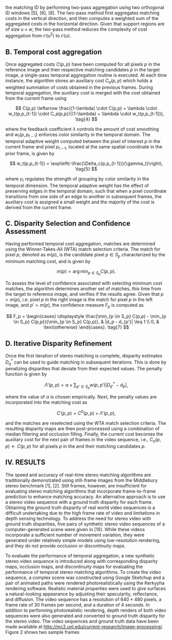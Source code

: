 the matching ID by performing two-pass aggregation using two orthogonal ID windows [5], [6], [8]. The two-pass method first aggregates matching costs in the vertical direction, and then computes a weighted sum of the aggregated costs in the horizontal direction. Given that support regions are of size $u \times w$, the two-pass method reduces the complexity of cost aggregation from $\mathcal{O}(u^2)$ to $\mathcal{O}(u)$.

## B. Temporal cost aggregation

Once aggregated costs $C(p,p)$ have been computed for all pixels $p$ in the reference image and their respective matching candidates $p$ in the target image, a single-pass temporal aggregation routine is executed. At each time instance, the algorithm stores an auxiliary cost $C_a(p,p)$ which holds a weighted summation of costs obtained in the previous frames. During temporal aggregation, the auxiliary cost is merged with the cost obtained from the current frame using

$$
C(p,p) \leftarrow \frac{(1-\lambda) \cdot C(p,p) + \lambda \cdot w_t(p,p_{t-1}) \cdot C_a(p,p)}{(1-\lambda) + \lambda \cdot w_t(p,p_{t-1})},
\tag{4}
$$

where the feedback coefficient $\lambda$ controls the amount of cost smoothing and $w_t(p,p_{t-1})$ enforces color similarity in the temporal domain. The temporal adaptive weight computed between the pixel of interest $p$ in the current frame and pixel $p_{t-1}$, located at the same spatial coordinate in the prior frame, is given by

$$
w_t(p,p_{t-1}) = \exp\left(-\frac{\Delta_c(p,p_{t-1})}{\gamma_t}\right),
\tag{5}
$$

where $\gamma_t$ regulates the strength of grouping by color similarity in the temporal dimension. The temporal adaptive weight has the effect of preserving edges in the temporal domain, such that when a pixel coordinate transitions from one side of an edge to another in subsequent frames, the auxiliary cost is assigned a small weight and the majority of the cost is derived from the current frame.

## C. Disparity Selection and Confidence Assessment

Having performed temporal cost aggregation, matches are determined using the Winner-Takes-All (WTA) match selection criteria. The match for pixel $p$, denoted as $m(p)$, is the candidate pixel $p \in S_p$ characterized by the minimum matching cost, and is given by

$$
m(p) = \arg\min_{p \in S_p} C(p,p).
\tag{6}
$$

To assess the level of confidence associated with selecting minimum cost matches, the algorithm determines another set of matches, this time from the target to reference image, and verifies if the results agree. Given that $p = m(p)$, i.e. pixel $p$ in the right image is the match for pixel $p$ in the left image, and $p' = m(p)$, the confidence measure $F_p$ is computed as

$$
F_p =
\begin{cases}
\displaystyle \frac{\min_{p \in S_p} C(p,p) - \min_{p \in S_p} C(p,p)}{\min_{p \in S_p} C(p,p)}, & |d_p - d_{p'}| \leq 1 \\
0, & \text{otherwise}
\end{cases}.
\tag{7}
$$

## D. Iterative Disparity Refinement

Once the first iteration of stereo matching is complete, disparity estimates $D_q^*$ can be used to guide matching in subsequent iterations. This is done by penalizing disparities that deviate from their expected values. The penalty function is given by

$$
\Lambda'(p,p) = \alpha \times \sum_{p' \in S_p} w(p,p') \left| D_{q'}^* - d_p \right|,
\tag{8}
$$

where the value of $\alpha$ is chosen empirically. Next, the penalty values are incorporated into the matching cost as

$$
C'(p,p) = C^0(p,p) + \Lambda'(p,p),
\tag{9}
$$

and the matches are reselected using the WTA match selection criteria. The resulting disparity maps are then post-processed using a combination of median filtering and occlusion filling. Finally, the current cost becomes the auxiliary cost for the next pair of frames in the video sequence, i.e., $C_a(p,p) \leftarrow C(p,p)$ for all pixels $p$ in the and their matching candidates $p$.

## IV. RESULTS

The speed and accuracy of real-time stereo matching algorithms are traditionally demonstrated using still-frame images from the Middlebury stereo benchmark [1], [2]. Still frames, however, are insufficient for evaluating stereo matching algorithms that incorporate frame-to-frame prediction to enhance matching accuracy. An alternative approach is to use a stereo video sequence with a ground truth disparity for each frame. Obtaining the ground truth disparity of real world video sequences is a difficult undertaking due to the high frame rate of video and limitations in depth sensing technology. To address the need for stereo video with ground truth disparities, five pairs of synthetic stereo video sequences of a computer-generated scene were given in [19]. While these videos incorporate a sufficient number of movement variation, they were generated under relatively simple models using low-resolution rendering, and they do not provide occlusion or discontinuity maps.

To evaluate the performance of temporal aggregation, a new synthetic stereo video sequence is introduced along with corresponding disparity maps, occlusion maps, and discontinuity maps for evaluating the performance of temporal stereo matching algorithms. To create the video sequence, a complex scene was constructed using Google Sketchup and a pair of animated paths were rendered photorealistically using the Kerkyyha rendering software. Realistic material properties were used to give surfaces a natural-looking appearance by adjusting their specularity, reflectance, and diffusion. The video sequence has a resolution of $640 \times 480$ pixels, a frame rate of 30 frames per second, and a duration of 4 seconds. In addition to performing photorealistic rendering, depth renders of both video sequences were also generated and converted to ground truth disparity for the stereo video. The video sequences and ground truth data have been made available at http://mc2.unl.edu/current-research/image-processing/. Figure 2 shows two sample frames
